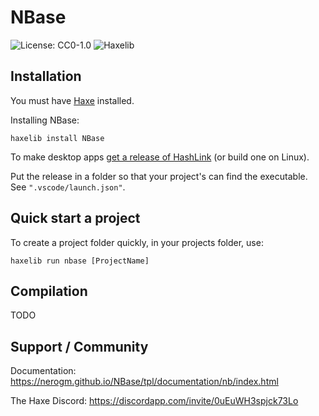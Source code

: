 # NBase

![License: CC0-1.0](https://img.shields.io/github/license/NeroGM/NBase?color=e6e6e6&label=License)
![Haxelib](https://img.shields.io/github/v/release/NeroGM/NBase?color=ea8220&label=Haxelib)

## Installation

You must have [Haxe](https://haxe.org) installed.

Installing NBase:
```
haxelib install NBase
```

To make desktop apps [get a release of HashLink](https://github.com/HaxeFoundation/hashlink/releases) (or build one on Linux).

Put the release in a folder so that your project's can find the executable. See `".vscode/launch.json"`.

## Quick start a project

To create a project folder quickly, in your projects folder, use: 
```
haxelib run nbase [ProjectName]
```

## Compilation

TODO

## Support / Community

Documentation: https://nerogm.github.io/NBase/tpl/documentation/nb/index.html

The Haxe Discord: https://discordapp.com/invite/0uEuWH3spjck73Lo